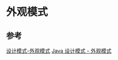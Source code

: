 # 外观模式

## 参考
[设计模式-外观模式](https://www.bilibili.com/video/BV17f4y1E7zU?p=2)
[Java 设计模式 - 外观模式](https://blog.csdn.net/u012420654/article/details/60332995)